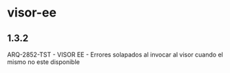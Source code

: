 # visor-ee
## 1.3.2
ARQ-2852-TST - VISOR EE - Errores solapados al invocar al visor cuando el mismo no este disponible
